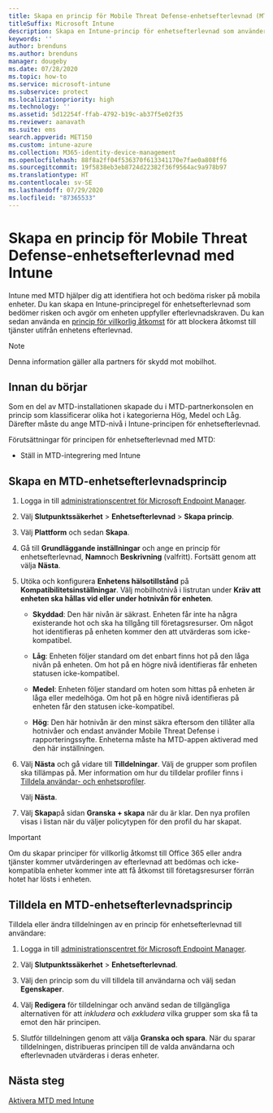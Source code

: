 ```yaml
---
title: Skapa en princip för Mobile Threat Defense-enhetsefterlevnad (MTD) med Microsoft Intune
titleSuffix: Microsoft Intune
description: Skapa en Intune-princip för enhetsefterlevnad som använder din MTD-partners hotnivåer för att bestämma om en mobil enhet ska få åtkomst till företagets resurser.
keywords: ''
author: brenduns
ms.author: brenduns
manager: dougeby
ms.date: 07/28/2020
ms.topic: how-to
ms.service: microsoft-intune
ms.subservice: protect
ms.localizationpriority: high
ms.technology: ''
ms.assetid: 5d12254f-ffab-4792-b19c-ab37f5e02f35
ms.reviewer: aanavath
ms.suite: ems
search.appverid: MET150
ms.custom: intune-azure
ms.collection: M365-identity-device-management
ms.openlocfilehash: 88f8a2ff04f536370f613341170e7fae0a808ff6
ms.sourcegitcommit: 19f5838eb3eb8724d22382f36f9564ac9a978b97
ms.translationtype: HT
ms.contentlocale: sv-SE
ms.lasthandoff: 07/29/2020
ms.locfileid: "87365533"
---
```

# <a name="create-mobile-threat-defense-mtd-device-compliance-policy-with-intune"></a>Skapa en princip för Mobile Threat Defense-enhetsefterlevnad med Intune

Intune med MTD hjälper dig att identifiera hot och bedöma risker på mobila enheter. Du kan skapa en Intune-principregel för enhetsefterlevnad som bedömer risken och avgör om enheten uppfyller efterlevnadskraven. Du kan sedan använda en [princip för villkorlig åtkomst](create-conditional-access-intune.md) för att blockera åtkomst till tjänster utifrån enhetens efterlevnad.

> [!NOTE]
> Denna information gäller alla partners för skydd mot mobilhot.

## <a name="before-you-begin"></a>Innan du börjar

Som en del av MTD-installationen skapade du i MTD-partnerkonsolen en princip som klassificerar olika hot i kategorierna Hög, Medel och Låg. Därefter måste du ange MTD-nivå i Intune-principen för enhetsefterlevnad.

Förutsättningar för principen för enhetsefterlevnad med MTD:

- Ställ in MTD-integrering med Intune

## <a name="to-create-an-mtd-device-compliance-policy"></a>Skapa en MTD-enhetsefterlevnadsprincip

1. Logga in till [administrationscentret för Microsoft Endpoint Manager](https://go.microsoft.com/fwlink/?linkid=2109431).

2. Välj **Slutpunktssäkerhet** > **Enhetsefterlevnad** > **Skapa princip**.

3. Välj **Plattform** och sedan **Skapa**.

4. Gå till **Grundläggande inställningar** och ange en princip för enhetsefterlevnad, **Namn**och **Beskrivning** (valfritt). Fortsätt genom att välja **Nästa**.


5. Utöka och konfigurera **Enhetens hälsotillstånd** på **Kompatibilitetsinställningar**. Välj mobilhotnivå i listrutan under **Kräv att enheten ska hållas vid eller under hotnivån för enheten**.

   - **Skyddad**: Den här nivån är säkrast. Enheten får inte ha några existerande hot och ska ha tillgång till företagsresurser. Om något hot identifieras på enheten kommer den att utvärderas som icke-kompatibel.

   - **Låg**: Enheten följer standard om det enbart finns hot på den låga nivån på enheten. Om hot på en högre nivå identifieras får enheten statusen icke-kompatibel.

   - **Medel**: Enheten följer standard om hoten som hittas på enheten är låga eller medelhöga. Om hot på en högre nivå identifieras på enheten får den statusen icke-kompatibel.

   - **Hög**: Den här hotnivån är den minst säkra eftersom den tillåter alla hotnivåer och endast använder Mobile Threat Defense i rapporteringssyfte. Enheterna måste ha MTD-appen aktiverad med den här inställningen.

6. Välj **Nästa** och gå vidare till **Tilldelningar**. Välj de grupper som profilen ska tillämpas på. Mer information om hur du tilldelar profiler finns i [Tilldela användar- och enhetsprofiler](../configuration/device-profile-assign.md).

   Välj **Nästa**.

7. Välj **Skapa**på sidan **Granska + skapa** när du är klar. Den nya profilen visas i listan när du väljer policytypen för den profil du har skapat.

> [!IMPORTANT]
> Om du skapar principer för villkorlig åtkomst till Office 365 eller andra tjänster kommer utvärderingen av efterlevnad att bedömas och icke-kompatibla enheter kommer inte att få åtkomst till företagsresurser förrän hotet har lösts i enheten.

## <a name="to-assign-an-mtd-device-compliance-policy"></a>Tilldela en MTD-enhetsefterlevnadsprincip

Tilldela eller ändra tilldelningen av en princip för enhetsefterlevnad till användare:

1. Logga in till [administrationscentret för Microsoft Endpoint Manager](https://go.microsoft.com/fwlink/?linkid=2109431).

2. Välj **Slutpunktssäkerhet** > **Enhetsefterlevnad**.

3. Välj den princip som du vill tilldela till användarna och välj sedan **Egenskaper**.

4. Välj **Redigera** för tilldelningar och använd sedan de tillgängliga alternativen för att *inkludera* och *exkludera* vilka grupper som ska få ta emot den här principen.  

5. Slutför tilldelningen genom att välja **Granska och spara**. När du sparar tilldelningen, distribueras principen till de valda användarna och efterlevnaden utvärderas i deras enheter.

## <a name="next-steps"></a>Nästa steg

[Aktivera MTD med Intune](mtd-connector-enable.md)
